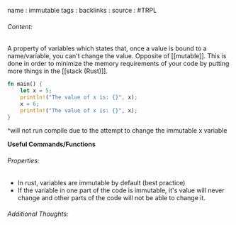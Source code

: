 name : immutable
tags : 
backlinks : 
source : #TRPL

###### Content:
A property of variables which states that, once a value is bound to a name/variable, you can't change the value. Opposite of [[mutable]]. This is done in order to minimize the memory requirements of your code by putting more things in the [[stack (Rust)]].

```rust
fn main() { 
	let x = 5;
	println!("The value of x is: {}", x);
	x = 6;
	println!("The value of x is: {}", x); 
}
```
^will not run compile due to the attempt to change the immutable x variable

**Useful Commands/Functions**

###### Properties:
- In rust, variables are immutable by default (best practice)
- If the variable in one part of the code is immutable, it's value will never change and other parts of the code will not be able to change it.

###### Additional Thoughts:
